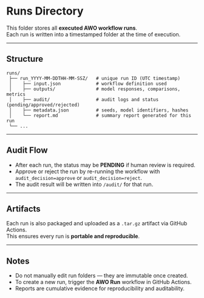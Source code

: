 # Runs Directory

This folder stores all **executed AWO workflow runs**.  
Each run is written into a timestamped folder at the time of execution.

---

## Structure

```
runs/
 ├── run_YYYY-MM-DDTHH-MM-SSZ/   # unique run ID (UTC timestamp)
 │    ├── input.json             # workflow definition used
 │    ├── outputs/               # model responses, comparisons, metrics
 │    ├── audit/                 # audit logs and status (pending/approved/rejected)
 │    ├── metadata.json          # seeds, model identifiers, hashes
 │    └── report.md              # summary report generated for this run
 └── ...
```

---

## Audit Flow

- After each run, the status may be **PENDING** if human review is required.  
- Approve or reject the run by re-running the workflow with `audit_decision=approve` or `audit_decision=reject`.  
- The audit result will be written into `/audit/` for that run.

---

## Artifacts

Each run is also packaged and uploaded as a `.tar.gz` artifact via GitHub Actions.  
This ensures every run is **portable and reproducible**.

---

## Notes

- Do not manually edit run folders — they are immutable once created.  
- To create a new run, trigger the **AWO Run** workflow in GitHub Actions.  
- Reports are cumulative evidence for reproducibility and auditability.
